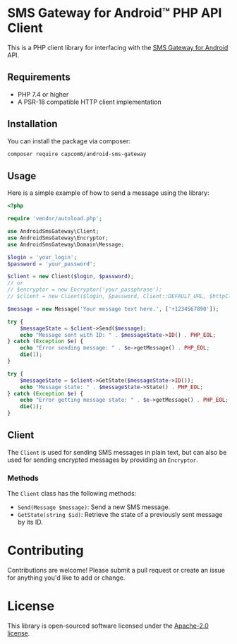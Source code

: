 # SMS Gateway for Android™ PHP API Client

This is a PHP client library for interfacing with the [SMS Gateway for Android](https://sms-gate.app) API.

## Requirements

- PHP 7.4 or higher
- A PSR-18 compatible HTTP client implementation

## Installation

You can install the package via composer:

```bash
composer require capcom6/android-sms-gateway
```

## Usage

Here is a simple example of how to send a message using the library:


```php
<?php

require 'vendor/autoload.php';

use AndroidSmsGateway\Client;
use AndroidSmsGateway\Encryptor;
use AndroidSmsGateway\Domain\Message;

$login = 'your_login';
$password = 'your_password';

$client = new Client($login, $password);
// or
// $encryptor = new Encryptor('your_passphrase');
// $client = new Client($login, $password, Client::DEFAULT_URL, $httpClient, $encryptor);

$message = new Message('Your message text here.', ['+1234567890']);

try {
    $messageState = $client->Send($message);
    echo "Message sent with ID: " . $messageState->ID() . PHP_EOL;
} catch (Exception $e) {
    echo "Error sending message: " . $e->getMessage() . PHP_EOL;
    die(1);
}

try {
    $messageState = $client->GetState($messageState->ID());
    echo "Message state: " . $messageState->State() . PHP_EOL;
} catch (Exception $e) {
    echo "Error getting message state: " . $e->getMessage() . PHP_EOL;
    die(1);
}
```

## Client

The `Client` is used for sending SMS messages in plain text, but can also be used for sending encrypted messages by providing an `Encryptor`.

### Methods

The `Client` class has the following methods:

* `Send(Message $message)`: Send a new SMS message.
* `GetState(string $id)`: Retrieve the state of a previously sent message by its ID.

# Contributing

Contributions are welcome! Please submit a pull request or create an issue for anything you'd like to add or change.

# License

This library is open-sourced software licensed under the [Apache-2.0 license](LICENSE).
